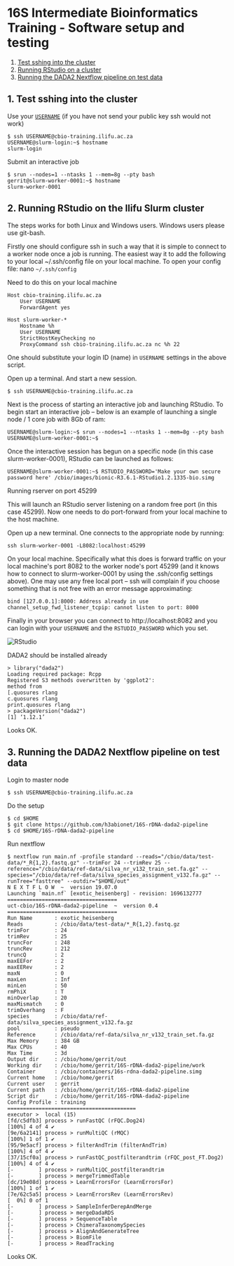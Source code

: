 # 16S Intermediate Bioinformatics Training -  Software setup and testing

1. [Test sshing into the cluster](#1.-test-sshing-into-the-cluster)
2. [Running RStudio on a cluster](#2.-running-rstudio-on-a-cluster)
3. [Running the DADA2 Nextflow pipeline on test data](#3.-running-the-dada2-textflow-pipeline-on-test-data)

## 1. Test sshing into the cluster
Use your [`USERNAME`](https://docs.google.com/spreadsheets/d/1jN3MCGJpLzsYHnda6RWdqgdv37KPEk9Ut4O_kinn2sU) (if you have not send your public key ssh would not work)
```
$ ssh USERNAME@cbio-training.ilifu.ac.za
USERNAME@slurm-login:~$ hostname
slurm-login
```

Submit an interactive job
```
$ srun --nodes=1 --ntasks 1 --mem=8g --pty bash
gerrit@slurm-worker-0001:~$ hostname
slurm-worker-0001
```

## 2. Running RStudio on the Ilifu Slurm cluster

The steps works for both Linux and Windows users. Windows users please use git-bash.

Firstly one should configure ssh in such a way that it is simple to connect to a worker node once a job is running. The easiest way it to add the following to your local ~/.ssh/config file on your local machine. To open your config file:
nano `~/.ssh/config` 

Need to do this on your local machine
```
Host cbio-training.ilifu.ac.za
    User USERNAME
    ForwardAgent yes

Host slurm-worker-*
    Hostname %h
    User USERNAME
    StrictHostKeyChecking no
    ProxyCommand ssh cbio-training.ilifu.ac.za nc %h 22
```
One should substitute your login ID (name) in `USERNAME` settings in the above script.

Open up a terminal. And start  a new session.
```
$ ssh USERNAME@cbio-training.ilifu.ac.za
```

Next is the process of starting an interactive job and launching RStudio. To begin start an interactive job – below is an example of launching a single node / 1 core job with 8Gb of ram:
```
USERNAME@slurm-login:~$ srun --nodes=1 --ntasks 1 --mem=8g --pty bash
USERNAME@slurm-worker-0001:~$
```
Once the interactive session has begun on a specific node (in this case slurm-worker-0001), RStudio can be launched as follows:

```
USERNAME@slurm-worker-0001:~$ RSTUDIO_PASSWORD='Make your own secure password here' /cbio/images/bionic-R3.6.1-RStudio1.2.1335-bio.simg
```

Running rserver on port 45299

This will launch an RStudio server listening on a random free port (in this case 45299). Now one needs to do port-forward from your local machine to the host machine. 

Open up a new terminal. One connects to the appropriate node by running:
```
ssh slurm-worker-0001 -L8082:localhost:45299
```
On your local machine. Specifically what this does is forward traffic on your local machine's port 8082 to the worker node's port 45299 (and it knows how to connect to slurm-worker-0001 by using the .ssh/config settings above). One may use any free local port – ssh will complain if you choose something that is not free with an error message approximating:
```
bind [127.0.0.1]:8000: Address already in use
channel_setup_fwd_listener_tcpip: cannot listen to port: 8000
```
Finally in your browser you can connect to http://localhost:8082 and you can login with your `USERNAME` and the `RSTUDIO_PASSWORD` which you set.

![RStudio](rstudio.png)

DADA2 should be installed already
```
> library("dada2")
Loading required package: Rcpp
Registered S3 methods overwritten by 'ggplot2':
method from
[.quosures rlang
c.quosures rlang
print.quosures rlang
> packageVersion("dada2")
[1] ‘1.12.1’
```
Looks OK.

## 3. Running the DADA2 Nextflow pipeline on test data

Login to master node
```
$ ssh USERNAME@cbio-training.ilifu.ac.za
```

Do the setup
```
$ cd $HOME
$ git clone https://github.com/h3abionet/16S-rDNA-dada2-pipeline
$ cd $HOME/16S-rDNA-dada2-pipeline
```

Run nextflow
```
$ nextflow run main.nf -profile standard --reads="/cbio/data/test-data/*_R{1,2}.fastq.gz" --trimFor 24 --trimRev 25 --reference="/cbio/data/ref-data/silva_nr_v132_train_set.fa.gz" --species="/cbio/data/ref-data/silva_species_assignment_v132.fa.gz" --runTree="fasttree" --outdir="$HOME/out"
N E X T F L O W  ~  version 19.07.0
Launching `main.nf` [exotic_heisenberg] - revision: 1696132777
===================================
uct-cbio/16S-rDNA-dada2-pipeline  ~  version 0.4
===================================
Run Name       : exotic_heisenberg
Reads          : /cbio/data/test-data/*_R{1,2}.fastq.gz
trimFor        : 24
trimRev        : 25
truncFor       : 248
truncRev       : 212
truncQ         : 2
maxEEFor       : 2
maxEERev       : 2
maxN           : 0
maxLen         : Inf
minLen         : 50
rmPhiX         : T
minOverlap     : 20
maxMismatch    : 0
trimOverhang   : F
species        : /cbio/data/ref-data/silva_species_assignment_v132.fa.gz
pool           : pseudo
Reference      : /cbio/data/ref-data/silva_nr_v132_train_set.fa.gz
Max Memory     : 384 GB
Max CPUs       : 40
Max Time       : 3d
Output dir     : /cbio/home/gerrit/out
Working dir    : /cbio/home/gerrit/16S-rDNA-dada2-pipeline/work
Container      : /cbio/containers/16s-rdna-dada2-pipeline.simg
Current home   : /cbio/home/gerrit
Current user   : gerrit
Current path   : /cbio/home/gerrit/16S-rDNA-dada2-pipeline
Script dir     : /cbio/home/gerrit/16S-rDNA-dada2-pipeline
Config Profile : training
=========================================
executor >  local (15)
[fd/c5dfb3] process > runFastQC (rFQC.Dog24)                          [100%] 4 of 4 ✔
[9e/6a2141] process > runMultiQC (rMQC)                               [100%] 1 of 1 ✔
[95/9e5acf] process > filterAndTrim (filterAndTrim)                   [100%] 4 of 4 ✔
[37/15cf0a] process > runFastQC_postfilterandtrim (rFQC_post_FT.Dog2) [100%] 4 of 4 ✔
[-        ] process > runMultiQC_postfilterandtrim                    
[-        ] process > mergeTrimmedTable                               
[dc/19e08d] process > LearnErrorsFor (LearnErrorsFor)                 [100%] 1 of 1 ✔
[7e/62c5a5] process > LearnErrorsRev (LearnErrorsRev)                 [  0%] 0 of 1
[-        ] process > SampleInferDerepAndMerge                        
[-        ] process > mergeDadaRDS                                    
[-        ] process > SequenceTable                                   
[-        ] process > ChimeraTaxonomySpecies                          
[-        ] process > AlignAndGenerateTree                            
[-        ] process > BiomFile                                        
[-        ] process > ReadTracking                                    
```
Looks OK.

